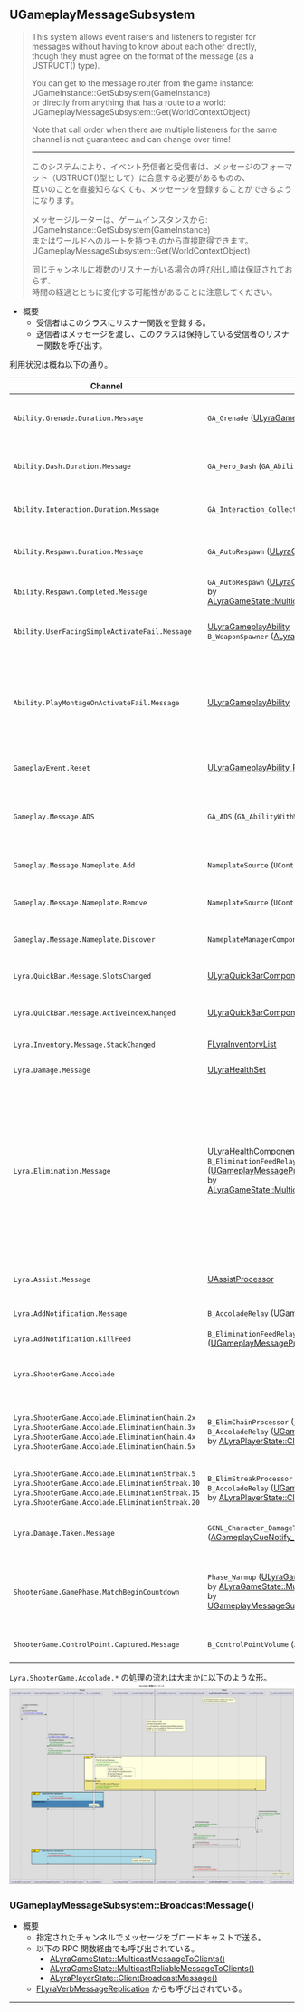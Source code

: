 ## UGameplayMessageSubsystem

> This system allows event raisers and listeners to register for messages without having to know about each other directly,  
> though they must agree on the format of the message (as a USTRUCT() type).  
>  
> You can get to the message router from the game instance:  
> 	UGameInstance::GetSubsystem<UGameplayMessageSubsystem>(GameInstance)  
> or directly from anything that has a route to a world:  
> 	UGameplayMessageSubsystem::Get(WorldContextObject)  
>  
> Note that call order when there are multiple listeners for the same channel is not guaranteed and can change over time!  
> 
> ----
> このシステムにより、イベント発信者と受信者は、メッセージのフォーマット（USTRUCT()型として）に合意する必要があるものの、  
> 互いのことを直接知らなくても、メッセージを登録することができるようになります。  
>  
> メッセージルーターは、ゲームインスタンスから:  
> 	UGameInstance::GetSubsystem<UGameplayMessageSubsystem>(GameInstance)  
> またはワールドへのルートを持つものから直接取得できます。  
> 	UGameplayMessageSubsystem::Get(WorldContextObject)  
>  
> 同じチャンネルに複数のリスナーがいる場合の呼び出し順は保証されておらず、  
> 時間の経過とともに変化する可能性があることに注意してください。  

* 概要
	* 受信者はこのクラスにリスナー関数を登録する。
	* 送信者はメッセージを渡し、このクラスは保持している受信者のリスナー関数を呼び出す。

利用状況は概ね以下の通り。

| Channel                                                                                                                                                                                                     | 送信者                                                                                                                                                 | 受信者                                                                                                                                                                                                                                                                                                                                                                                                                                                                                        | メッセージの型                           | 内容                                                                               |
| ----------------------------------------------------------------------------------------------------------------------------------------------------------------------------------------------------------- | ------------------------------------------------------------------------------------------------------------------------------------------------------ | --------------------------------------------------------------------------------------------------------------------------------------------------------------------------------------------------------------------------------------------------------------------------------------------------------------------------------------------------------------------------------------------------------------------------------------------------------------------------------------------- | ---------------------------------------- | ---------------------------------------------------------------------------------- |
| `Ability.Grenade.Duration.Message`                                                                                                                                                                          | `GA_Grenade` ([ULyraGameplayAbility])                                                                                                                  | `W_GrenadeCooldown` (`UUserWidget`)                                                                                                                                                                                                                                                                                                                                                                                                                                                           | [FLyraInteractionDurationMessage]        | 期間情報（グレネードのクールダウン）                                               |
| `Ability.Dash.Duration.Message`                                                                                                                                                                             | `GA_Hero_Dash` (`GA_AbilityWithWidget`)                                                                                                                | `W_DashTouchButton` (`UUserWidget`)<br>`W_DashCooldown` (`UUserWidget`)                                                                                                                                                                                                                                                                                                                                                                                                                       | [FLyraInteractionDurationMessage]        | 期間情報（ダッシュのクールダウン）                                                 |
| `Ability.Interaction.Duration.Message`                                                                                                                                                                      | `GA_Interaction_Collect` ([ULyraGameplayAbility])                                                                                                      | `W_AbilityProgress` ([ULyraTaggedWidget])                                                                                                                                                                                                                                                                                                                                                                                                                                                     | [FLyraInteractionDurationMessage]        | 期間情報（インタラクション）                                                       |
| `Ability.Respawn.Duration.Message`                                                                                                                                                                          | `GA_AutoRespawn` ([ULyraGameplayAbility])                                                                                                              | `W_RespawnTimer` (`UUserWidget`)                                                                                                                                                                                                                                                                                                                                                                                                                                                              | [FLyraInteractionDurationMessage]        | 期間情報（リスポーンまでの期間）                                                   |
| `Ability.Respawn.Completed.Message`                                                                                                                                                                         | `GA_AutoRespawn` ([ULyraGameplayAbility])<br>by [ALyraGameState::MulticastReliableMessageToClients()]                                                  | `W_RespawnTimer` (`UUserWidget`)                                                                                                                                                                                                                                                                                                                                                                                                                                                              | [FLyraVerbMessage]                       | リスポーン情報                                                                     |
| `Ability.UserFacingSimpleActivateFail.Message`                                                                                                                                                              | [ULyraGameplayAbility]<br>`B_WeaponSpawner` ([ALyraWeaponSpawner])                                                                                     | `W_AbilityFailureFeedback` ([ULyraTaggedWidget])                                                                                                                                                                                                                                                                                                                                                                                                                                              | [FLyraAbilitySimpleFailureMessage]       | アビリティのアクティブ化の失敗の原因                                               |
| `Ability.PlayMontageOnActivateFail.Message`                                                                                                                                                                 | [ULyraGameplayAbility]                                                                                                                                 | `GA_Weapon_Fire` ([ULyraGameplayAbility_RangedWeapon])                                                                                                                                                                                                                                                                                                                                                                                                                                        | [FLyraAbilityMontageFailureMessage]      | アビリティのアクティブ化の失敗の原因<br>（とその際に利用可能なモンタージュの情報） |
| `GameplayEvent.Reset`                                                                                                                                                                                       | [ULyraGameplayAbility_Reset]                                                                                                                           | `GA_AutoRespawn` ([ULyraGameplayAbility])                                                                                                                                                                                                                                                                                                                                                                                                                                                     | [FLyraPlayerResetMessage]                | プレイヤーリセットの発生                                                           |
| `Gameplay.Message.ADS`                                                                                                                                                                                      | `GA_ADS` (`GA_AbilityWithWidget`)                                                                                                                      | `W_Reticle_Shotgun` ([ULyraReticleWidgetBase])<br>`W_Reticle_Rifle` ([ULyraReticleWidgetBase])<br>`W_Reticle_Pistol` ([ULyraReticleWidgetBase])                                                                                                                                                                                                                                                                                                                                               | `Struct_UIMessaging`                     | ADS しているかの情報                                                               |
| `Gameplay.Message.Nameplate.Add`                                                                                                                                                                            | `NameplateSource` (`UControllerComponent`)                                                                                                             | `NameplateManagerComponent` (`UControllerComponent`)                                                                                                                                                                                                                                                                                                                                                                                                                                          | `Message_NameplateInfo`                  | ネームプレート情報追加                                                             |
| `Gameplay.Message.Nameplate.Remove`                                                                                                                                                                         | `NameplateSource` (`UControllerComponent`)                                                                                                             | `NameplateManagerComponent` (`UControllerComponent`)                                                                                                                                                                                                                                                                                                                                                                                                                                          | `Message_NameplateInfo`                  | ネームプレート情報削除                                                             |
| `Gameplay.Message.Nameplate.Discover`                                                                                                                                                                       | `NameplateManagerComponent` (`UControllerComponent`)                                                                                                   | `NameplateSource` (`UControllerComponent`)                                                                                                                                                                                                                                                                                                                                                                                                                                                    | `Message_NameplateRequest`               | ネームプレート情報問い合わせ                                                       |
| `Lyra.QuickBar.Message.SlotsChanged`                                                                                                                                                                        | [ULyraQuickBarComponent]                                                                                                                               | `W_QuickBarSlot` ([ULyraTaggedWidget])                                                                                                                                                                                                                                                                                                                                                                                                                                                        | [FLyraQuickBarSlotsChangedMessage]       | 武器のスロット内容の変更                                                           |
| `Lyra.QuickBar.Message.ActiveIndexChanged`                                                                                                                                                                  | [ULyraQuickBarComponent]                                                                                                                               | `W_QuickBarSlot` ([ULyraTaggedWidget])                                                                                                                                                                                                                                                                                                                                                                                                                                                        | [FLyraQuickBarActiveIndexChangedMessage] | 武器のアクティブスロットの変更                                                     |
| `Lyra.Inventory.Message.StackChanged`                                                                                                                                                                       | [FLyraInventoryList]                                                                                                                                   | `W_InventoryGrid` (`UUserWidget`)<br>`W_ItemAcquiredList` (`UUserWidget`)                                                                                                                                                                                                                                                                                                                                                                                                                     | [FLyraInventoryChangeMessage]            | インベントリの変更                                                                 |
| `Lyra.Damage.Message`                                                                                                                                                                                       | [ULyraHealthSet]                                                                                                                                       | [ULyraDamageLogDebuggerComponent]<br>[UAssistProcessor]                                                                                                                                                                                                                                                                                                                                                                                                                                       | [FLyraVerbMessage]                       | ヘルスの減少                                                                       |
| `Lyra.Elimination.Message`                                                                                                                                                                                  | [ULyraHealthComponent]<br>`B_EliminationFeedRelay` ([UGameplayMessageProcessor])<br>by [ALyraGameState::MulticastReliableMessageToClients()]           | [UAssistProcessor]<br>[UElimChainProcessor]<br>[UElimStreakProcessor]<br>[UGameplayMessageProcessor]<br>`B_MusicManagerComponent_Base` (`UActorComponent`)<br>`W_Reticle_Shotgun` ([ULyraReticleWidgetBase])<br>`W_Reticle_Rifle` ([ULyraReticleWidgetBase])<br>`W_Reticle_Pistol` ([ULyraReticleWidgetBase])<br>`B_ShooterGameScoring_Base` (`UGameStateComponent`)<br>`B_TopDownArena_GameComponent_Base` (`UGameStateComponent`)<br>`B_EliminationFeedRelay` ([UGameplayMessageProcessor]) | [FLyraVerbMessage]                       | ヘルスがなくなった                                                                 |
| `Lyra.Assist.Message`                                                                                                                                                                                       | [UAssistProcessor]                                                                                                                                     | `B_ShooterGameScoring_Base` (`UGameStateComponent`)<br>`B_TopDownArena_GameComponent_Base` (`UGameStateComponent`)                                                                                                                                                                                                                                                                                                                                                                            | [FLyraVerbMessage]                       | キルのアシストをした                                                               |
| `Lyra.AddNotification.Message`                                                                                                                                                                              | `B_AccoladeRelay` ([UGameplayMessageProcessor])                                                                                                        | [ULyraAccoladeHostWidget]                                                                                                                                                                                                                                                                                                                                                                                                                                                                     | [FLyraNotificationMessage]               | 称賛情報（表示用）                                                                 |
| `Lyra.AddNotification.KillFeed`                                                                                                                                                                             | `B_EliminationFeedRelay` ([UGameplayMessageProcessor])                                                                                                 | `W_EliminationFeed` (`UUserWidget`)                                                                                                                                                                                                                                                                                                                                                                                                                                                           | `EliminationFeedMessage`                 | フィード情報                                                                       |
| `Lyra.ShooterGame.Accolade`                                                                                                                                                                                 |                                                                                                                                                        | `B_AccoladeRelay` ([UGameplayMessageProcessor])<br>（`Lyra.ShooterGame.Accolade.*` をまとめて処理している）                                                                                                                                                                                                                                                                                                                                                                                   | [FLyraVerbMessage]                       | 称賛情報                                                                           |
| `Lyra.ShooterGame.Accolade.EliminationChain.2x`<br>`Lyra.ShooterGame.Accolade.EliminationChain.3x`<br>`Lyra.ShooterGame.Accolade.EliminationChain.4x`<br>`Lyra.ShooterGame.Accolade.EliminationChain.5x`    | `B_ElimChainProcessor` ([UElimChainProcessor])<br>`B_AccoladeRelay` ([UGameplayMessageProcessor])<br>by [ALyraPlayerState::ClientBroadcastMessage()]   | `B_AccoladeRelay` ([UGameplayMessageProcessor])                                                                                                                                                                                                                                                                                                                                                                                                                                               | [FLyraVerbMessage]                       | 称賛情報（連鎖排除）<br> `5x` は送信されていない。                                 |
| `Lyra.ShooterGame.Accolade.EliminationStreak.5`<br>`Lyra.ShooterGame.Accolade.EliminationStreak.10`<br>`Lyra.ShooterGame.Accolade.EliminationStreak.15`<br>`Lyra.ShooterGame.Accolade.EliminationStreak.20` | `B_ElimStreakProcessor` ([UElimStreakProcessor])<br>`B_AccoladeRelay` ([UGameplayMessageProcessor])<br>by [ALyraPlayerState::ClientBroadcastMessage()] | `B_AccoladeRelay` ([UGameplayMessageProcessor])                                                                                                                                                                                                                                                                                                                                                                                                                                               | [FLyraVerbMessage]                       | 称賛情報（連続排除）                                                               |
| `Lyra.Damage.Taken.Message`                                                                                                                                                                                 | `GCNL_Character_DamageTaken` ([AGameplayCueNotify_BurstLatent])                                                                                        | `B_MusicManagerComponent_Base` (`UActorComponent`)                                                                                                                                                                                                                                                                                                                                                                                                                                            | [FLyraVerbMessage]                       | 被ダメージ情報（ボリューム調整用）                                                 |
| `ShooterGame.GamePhase.MatchBeginCountdown`                                                                                                                                                                 | `Phase_Warmup` ([ULyraGamePhaseAbility])<br>by [ALyraGameState::MulticastMessageToClients()]<br>by [UGameplayMessageSubsystem::BroadcastMessage()]     | `W_WaitingForPlayers_Message` (`UUserWidget`)                                                                                                                                                                                                                                                                                                                                                                                                                                                 | [FLyraVerbMessage]                       | `ShooterCore` のゲームフェーズ<br>`Warmup` でのカウントダウン通知                  |
| `ShooterGame.ControlPoint.Captured.Message`                                                                                                                                                                 | `B_ControlPointVolume` (`AActor`)                                                                                                                      | `B_MusicManagerComponent_ControlPoint` (`B_MusicManagerComponent_Base`)                                                                                                                                                                                                                                                                                                                                                                                                                       | [FLyraControlPointStatusMessage]         | キャプチャーしたチーム情報                                                         |

`Lyra.ShooterGame.Accolade.*` の処理の流れは大まかに以下のような形。  
![AccoladeMessageSequence]

### UGameplayMessageSubsystem::BroadcastMessage()

* 概要
	* 指定されたチャンネルでメッセージをブロードキャストで送る。
	* 以下の RPC 関数経由でも呼び出されている。
		* [ALyraGameState::MulticastMessageToClients()]
		* [ALyraGameState::MulticastReliableMessageToClients()]
		* [ALyraPlayerState::ClientBroadcastMessage()]
	* [FLyraVerbMessageReplication] からも呼び出されている。

----
<!--- 自前の画像へのリンク --->
[AccoladeMessageSequence]: ../../../images/AccoladeMessageSequence.png



<!--- ページ内のリンク --->

<!--- 自前の画像へのリンク --->

<!--- generated --->
[ALyraWeaponSpawner]: ../../Lyra/Etc/ALyraWeaponSpawner.md#alyraweaponspawner
[ULyraDamageLogDebuggerComponent]: ../../Lyra/Etc/ULyraDamageLogDebuggerComponent.md#ulyradamagelogdebuggercomponent
[ULyraQuickBarComponent]: ../../Lyra/Etc/ULyraQuickBarComponent.md#ulyraquickbarcomponent
[ULyraGamePhaseAbility]: ../../Lyra/GameplayAbility/ULyraGamePhaseAbility.md#ulyragamephaseability
[ULyraGameplayAbility]: ../../Lyra/GameplayAbility/ULyraGameplayAbility.md#ulyragameplayability
[ULyraGameplayAbility_RangedWeapon]: ../../Lyra/GameplayAbility/ULyraGameplayAbility_RangedWeapon.md#ulyragameplayability_rangedweapon
[ULyraGameplayAbility_Reset]: ../../Lyra/GameplayAbility/ULyraGameplayAbility_Reset.md#ulyragameplayability_reset
[ULyraHealthComponent]: ../../Lyra/GameplayAbility/ULyraHealthComponent.md#ulyrahealthcomponent
[ULyraHealthSet]: ../../Lyra/GameplayAbility/ULyraHealthSet.md#ulyrahealthset
[AGameplayCueNotify_BurstLatent]: ../../Lyra/GameplayCue/AGameplayCueNotify_BurstLatent.md#agameplaycuenotify_burstlatent
[ALyraGameState::MulticastMessageToClients()]: ../../Lyra/GameplayFramework/ALyraGameState.md#alyragamestatemulticastmessagetoclients
[ALyraGameState::MulticastReliableMessageToClients()]: ../../Lyra/GameplayFramework/ALyraGameState.md#alyragamestatemulticastreliablemessagetoclients
[ALyraPlayerState::ClientBroadcastMessage()]: ../../Lyra/GameplayFramework/ALyraPlayerState.md#alyraplayerstateclientbroadcastmessage
[UGameplayMessageSubsystem::BroadcastMessage()]: ../../Lyra/GameplayMessage/UGameplayMessageSubsystem.md#ugameplaymessagesubsystembroadcastmessage
[ULyraAccoladeHostWidget]: ../../Lyra/GameplayMessageAccolade/ULyraAccoladeHostWidget.md#ulyraaccoladehostwidget
[UAssistProcessor]: ../../Lyra/GameplayMessageProcessor/UAssistProcessor.md#uassistprocessor
[UElimChainProcessor]: ../../Lyra/GameplayMessageProcessor/UElimChainProcessor.md#uelimchainprocessor
[UElimStreakProcessor]: ../../Lyra/GameplayMessageProcessor/UElimStreakProcessor.md#uelimstreakprocessor
[UGameplayMessageProcessor]: ../../Lyra/GameplayMessageProcessor/UGameplayMessageProcessor.md#ugameplaymessageprocessor
[FLyraAbilityMontageFailureMessage]: ../../Lyra/GameplayMessageProcessorStruct/FLyraAbilityMontageFailureMessage.md#flyraabilitymontagefailuremessage
[FLyraAbilitySimpleFailureMessage]: ../../Lyra/GameplayMessageProcessorStruct/FLyraAbilitySimpleFailureMessage.md#flyraabilitysimplefailuremessage
[FLyraControlPointStatusMessage]: ../../Lyra/GameplayMessageProcessorStruct/FLyraControlPointStatusMessage.md#flyracontrolpointstatusmessage
[FLyraInteractionDurationMessage]: ../../Lyra/GameplayMessageProcessorStruct/FLyraInteractionDurationMessage.md#flyrainteractiondurationmessage
[FLyraInventoryChangeMessage]: ../../Lyra/GameplayMessageProcessorStruct/FLyraInventoryChangeMessage.md#flyrainventorychangemessage
[FLyraNotificationMessage]: ../../Lyra/GameplayMessageProcessorStruct/FLyraNotificationMessage.md#flyranotificationmessage
[FLyraPlayerResetMessage]: ../../Lyra/GameplayMessageProcessorStruct/FLyraPlayerResetMessage.md#flyraplayerresetmessage
[FLyraQuickBarActiveIndexChangedMessage]: ../../Lyra/GameplayMessageProcessorStruct/FLyraQuickBarActiveIndexChangedMessage.md#flyraquickbaractiveindexchangedmessage
[FLyraQuickBarSlotsChangedMessage]: ../../Lyra/GameplayMessageProcessorStruct/FLyraQuickBarSlotsChangedMessage.md#flyraquickbarslotschangedmessage
[FLyraVerbMessage]: ../../Lyra/GameplayMessageProcessorStruct/FLyraVerbMessage.md#flyraverbmessage
[FLyraVerbMessageReplication]: ../../Lyra/GameplayMessageProcessorStruct/FLyraVerbMessageReplication.md#flyraverbmessagereplication
[FLyraInventoryList]: ../../Lyra/Inventory/FLyraInventoryList.md#flyrainventorylist
[ULyraReticleWidgetBase]: ../../Lyra/Widget/ULyraReticleWidgetBase.md#ulyrareticlewidgetbase
[ULyraTaggedWidget]: ../../Lyra/Widget/ULyraTaggedWidget.md#ulyrataggedwidget
